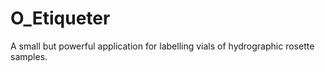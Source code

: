 # O_Etiqueter
A small but powerful application for labelling vials of hydrographic rosette samples.
